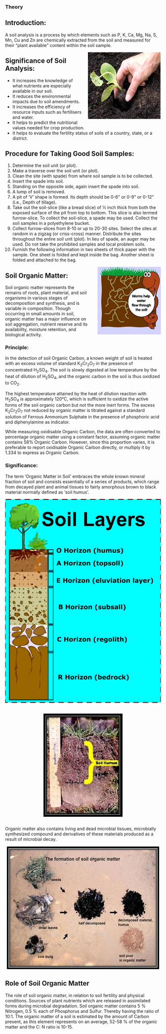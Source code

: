 ### Theory 


<h2>Introduction:</h2>
<p>
A soil analysis is a process by which elements such as P, K, Ca, Mg, Na, S, Mn, Cu and Zn are chemically extracted from the soil and measured for their “plant available” content within the soil sample.
</p>


<div style="float: right; margin-left: 20px;"> <img src="./images/figure1.jpg" alt="Figure 1" style="max-width: 300px; height: auto;"> <p style="text-align: center; font-size: smaller; font-style: italic;"></p> </div>


<h2>Significance of Soil Analysis:</h2>
<ul>
  <li>It increases the knowledge of what nutrients are especially available in our soil.</li>
  <li>It reduces the environmental impacts due to soil amendments.</li>
  <li>It increases the efficiency of resource inputs such as fertilisers and water.</li>
  <li>It helps to predict the nutritional values needed for crop production.</li>
  <li>It helps to evaluate the fertility status of soils of a country, state, or a district.</li>
</ul>

<h2>Procedure for Taking Good Soil Samples:</h2>
<ol>
  <li>Determine the soil unit (or plot).</li>
  <li>Make a traverse over the soil unit (or plot).</li>
  <li>Clean the site (with spade) from where soil sample is to be collected.</li>
  <li>Insert the spade into soil.</li>
  <li>Standing on the opposite side, again insert the spade into soil.</li>
  <li>A lump of soil is removed.</li>
  <li>A pit of ‘V’ shape is formed. Its depth should be 0-6" or 0-9" or 0-12" (i.e., Depth of tillage).</li>
  <li>Take out the soil-slice (like a bread slice) of ½ inch thick from both the exposed surface of the pit from top to bottom. This slice is also termed furrow-slice. To collect the soil-slice, a spade may be used. Collect the soil samples in a polyethylene bucket.</li>
  <li>Collect furrow-slices from 8-10 or up to 20-30 sites. Select the sites at random in a zigzag (or criss-cross) manner. Distribute the sites throughout the entire soil unit (plot). In lieu of spade, an auger may be used. Do not take the prohibited samples and local problem soils.</li>
  <li>Furnish the following information in two sheets of thick paper with the sample. One sheet is folded and kept inside the bag. Another sheet is folded and attached to the bag.</li>
</ol>

<div style="float: right; margin-left: 20px;"> <img src="./images/figure2.jpg" alt="Figure 2" style="max-width: 300px; height: auto;"> <p style="text-align: center; font-size: smaller; font-style: italic;"></p> </div>

<h2>Soil Organic Matter:</h2>
<p>
Soil organic matter represents the remains of roots, plant material, and soil organisms in various stages of decomposition and synthesis, and is variable in composition. Though occurring in small amounts in soil, organic matter has a major influence on soil aggregation, nutrient reserve and its availability, moisture retention, and biological activity.
</p>



<h3>Principle:</h3>
<p>
In the detection of soil Organic Carbon, a known weight of soil is heated with an excess volume of standard K<sub>2</sub>Cr<sub>2</sub>O<sub>7</sub> in the presence of concentrated H<sub>2</sub>SO<sub>4</sub>. The soil is slowly digested at low temperature by the heat of dilution of H<sub>2</sub>SO<sub>4</sub>, and the organic carbon in the soil is thus oxidized to CO<sub>2</sub>.
</p>
<p>
The highest temperature attained by the heat of dilution reaction with H<sub>2</sub>SO<sub>4</sub> is approximately 120&deg;C, which is sufficient to oxidize the active forms of the soil organic carbon but not the more inert forms. The excess K<sub>2</sub>Cr<sub>2</sub>O<sub>7</sub> not reduced by organic matter is titrated against a standard solution of Ferrous Ammonium Sulphate in the presence of phosphoric acid and diphenylamine as indicator.
</p>
<p>
While measuring oxidisable Organic Carbon, the data are often converted to percentage organic matter using a constant factor, assuming organic matter contains 58% Organic Carbon. However, since this proportion varies, it is preferable to report oxidisable Organic Carbon directly, or multiply it by 1.334 to express as Organic Carbon.
</p>

<h3>Significance:</h3>
<p>
The term ‘Organic Matter in Soil’ embraces the whole known mineral fraction of soil and consists essentially of a series of products, which range from decayed plant and animal tissues to fairly amorphous brown to black material normally defined as ‘soil humus’.
</p>


  
<div style="display: flex; justify-content: center; gap: 20px; flex-wrap: wrap; text-align: center;">
<div style="max-width: 600px;">
<img src="./images/figure3.jpg" alt="Figure 3" style="width: 100%; height: auto;">
<p style="font-size: smaller; font-style: italic;"></p>
</div>
<div style="max-width: 600px;">
<img src="./images/figure4.jpg" alt="Figure 4" style="width: 100%; height: auto;">
<p style="font-size: smaller; font-style: italic;"></p>
</div></div>

Organic matter also contains living and dead microbial tissues, microbially synthesized compound and derivatives of these materials produced as a result of microbial decay.


<div style="display: block; margin-left: auto; margin-right: auto; text-align: center; width: fit-content;"><img src="./images/figure5.jpg" alt="Figure 5" style="max-width: 600px; height: auto;"><p style="text-align: center; font-size: smaller; font-style: italic;"></p></div>

<h2>Role of Soil Organic Matter</h2>

<p>
The role of soil organic matter, in relation to soil fertility and physical conditions. Sources of plant nutrients which are released in assimilated forms during microbial degradation. Soil organic matter contains 5 % Nitrogen, 0.5 % each of Phosphorus and Sulfur. Thereby having the ratio of 10:1. The organic matter of a soil is estimated by the amount of Carbon present, as this element represents on an average, 52-58 % of the organic matter and the C: N ratio is 10-15.
</p>




